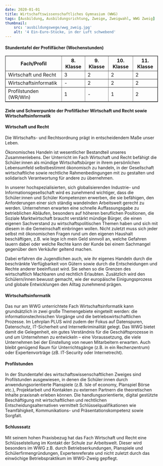 ```yaml
---
date: 2020-01-01
title: Wirtschaftswissenschaftliches Gymnasium (WWG)
tags: [Ausbildung, Ausbildungsrichtung, Zweige, Zweigwahl, WWG Zweig]
thumbnail: 
    src: 'ausbildungswege/wwg_zweig.jpg'
    alt: '4 Ein-Euro-Stücke, in der Luft schwebend'
---
```


<h4>Stundentafel der Profilfächer (Wochenstunden)</h4>

<table border="1">
    <tr>
        <th>Fach/Profil</th>
        <th>8. Klasse</th>
        <th>9. Klasse</th>
        <th>10. Klasse</th>
        <th>11. Klasse</th>
    </tr>
    <tr>
        <td>Wirtschaft und Recht</td>
        <td>3</td>
        <td>2</td>
        <td>2</td>
        <td>2</td>
    </tr>
    <tr>
        <td>Wirtschaftsinformatik</td>
        <td>-</td>
        <td>2</td>
        <td>2</td>
        <td>2</td>
    </tr>
    <tr>
        <td>Profilstunden (WR/WIn)</td>
        <td>1</td>
        <td>-</td>
        <td>1</td>
        <td>2</td>
    </tr>
</table>

<h4>Ziele und Schwerpunkte der Profilfächer Wirtschaft und Recht sowie Wirtschaftsinformatik</h4>

<h4>Wirtschaft und Recht</h4>

Die Wirtschafts- und Rechtsordnung prägt in entscheidendem Maße unser Leben.

Ökonomisches Handeln ist wesentlicher Bestandteil unseres Zusammenlebens. Der Unterricht im Fach Wirtschaft und Recht befähigt die Schüler:innen als mündige Wirtschaftsbürger in ihrem persönlichen Lebensumfeld selbstbestimmt ökonomisch zu handeln, in der Gesellschaft wirtschaftliche sowie rechtliche Rahmenbedingungen mit zu gestalten und solidarisch Verantwortung für andere zu übernehmen.

In unserer hochspezialisierten, sich globalisierenden Industrie- und Informationsgesellschaft wird es zunehmend wichtiger, dass die Schüler:innen und Schüler Kompetenzen erwerben, die sie befähigen, den Anforderungen einer sich ständig wandelnden Arbeitswelt gerecht zu werden. Unternehmen erwarten eine schnelle Auffassungsgabe zu betrieblichen Abläufen, besonders auf höheren beruflichen Positionen, die Soziale Marktwirtschaft braucht verstärkt mündige Bürger, die einen eigenen Sachverstand zu wirtschaftspolitischen Themen haben und sich mit diesem in die Gemeinschaft einbringen wollen. Nicht zuletzt muss sich jeder selbst mit ökonomischen Fragen rund um den eigenen Haushalt beschäftigen, z.B. wie lege ich mein Geld sinnvoll an, welche Gefahren lauern dabei oder welche Rechte kann der Kunde bei einem Sachmangel gegenüber dem Verkäufer geltend machen.

Dabei erfahren die Jugendlichen auch, wie ihr eigenes Handeln durch die beschränkte Verfügbarkeit von Gütern sowie durch die Entscheidungen und Rechte anderer beeinflusst wird. Sie sehen so die Grenzen des wirtschaftlich Machbaren und rechtlich Erlaubten. Zusätzlich wird den Schülern/innen bewusst gemacht, wie der europäische Einigungsprozess und globale Entwicklungen den Alltag zunehmend prägen.

<h4>Wirtschaftsinformatik</h4>

Das nur am WWG unterrichtete Fach Wirtschaftsinformatik kann grundsätzlich in zwei große Themengebiete eingeteilt werden: die informationstechnischen Vorgänge und die betriebswirtschaftlichen Prozesse. Im Lehrplan PLUS wird zudem der Fokus auf Datenspuren, Datenschutz, IT-Sicherheit und Internetkriminalität gelegt. Das WWG bietet damit die Gelegenheit, ein gutes Verständnis für die Geschäftsprozesse in und um Unternehmen zu entwickeln – eine Voraussetzung, die viele Unternehmen bei der Einstellung von neuen Mitarbeitern erwarten. Auch bleibt genügend Raum für Unterrichtsgänge (z.B. in ein Rechenzentrum) oder Expertenvorträge (zB. IT-Security oder Internetrecht).

<h4>Profilstunden</h4>

In der Stundentafel des wirtschaftswissenschaftlichen Zweiges sind Profilstunden ausgewiesen, in denen die Schüler:innen durch anwendungsorientierte Planspiele (z.B. Isle of economy, Planspiel Börse etc.), Projektarbeit und Kontakten zu externen Partnern die theoretischen Inhalte praxisnah erleben können. Die handlungsorientierte, digital gestützte Beschäftigung mit wirtschaftlichen und rechtlichen Entscheidungsalternativen vermittelt Schlüsselqualifikationen wie Teamfähigkeit, Kommunikations- und Präsentationskompetenz sowie Sorgfalt.

<h4>Schlusssatz</h4>

Mit seinem hohen Praxisbezug hat das Fach Wirtschaft und Recht eine Schlüsselstellung im Kontakt der Schule zur Arbeitswelt. Dieser wird besonders im WWG z.B. durch Betriebserkundungen, Planspiele und Schülerfirmengründungen, Expertenreferate und nicht zuletzt durch das einwöchige Betriebspraktikum im WWG-Zweig gepflegt.
